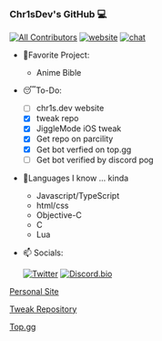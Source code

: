### Chr1sDev's GitHub 💻
[![All Contributors](https://img.shields.io/badge/all_contributors-1-orange.svg?style=flat-square)](#contributors-)
[![website](https://img.shields.io/website?down_color=lightgrey&down_message=offline&label=chr1s.dev&style=flat-square&up_color=limegreen&up_message=online&url=https%3A%2F%2Fchr1s.dev)](https://chr1s.dev)
[![chat](https://img.shields.io/discord/700453406061494292?style=flat-square)](https://discord.gg/EKZyXfM)

- 💖Favorite Project:
  - Anime Bible

- 😴To-Do:
  - [ ] chr1s.dev website
  - [x] tweak repo
  - [x] JiggleMode iOS tweak
  - [x] Get repo on parcility
  - [x] Get bot verfied on top.gg
  - [ ] Get bot verified by discord pog
- 🔢Languages I know ... kinda
  - Javascript/TypeScript
  - html/css
  - Objective-C
  - C
  - Lua
- 📫 Socials:

  [![Twitter](https://abs.twimg.com/errors/logo23x19@2x.png)](https://twitter.com/Chr1sDev)
  [![Discord.bio](https://chr1s.dev/assets/disc_tiny.png)](https://dsc.bio/chr1sdev)

[Personal Site](https://chr1s.dev)

[Tweak Repository](https://repo.chr1s.dev)

[Top.gg](https://top.gg/bot/763464598959292458)

